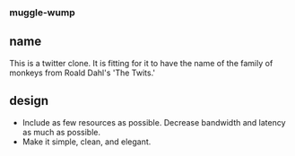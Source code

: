### muggle-wump

## name

This is a twitter clone. It is fitting for it to have the name of the family of monkeys from
Roald Dahl's 'The Twits.'

## design

- Include as few resources as possible. Decrease bandwidth and latency as much as possible.
- Make it simple, clean, and elegant.
